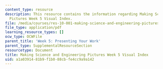 ```yaml
---
content_type: resource
description: This resource contains the information regarding Making Science and Engineering
  Pictures Week 5 Visual Index.
file: /media/courses/res-10-001-making-science-and-engineering-pictures-a-practical-guide-to-presenting-your-work-spring-2016/a1a0391481b9f1b088cbfe4cc9a9a142_MITRES_10_001S16_VI_Wk5.pdf
file_type: application/pdf
learning_resource_types: []
ocw_type: OCWFile
parent_title: 'Week 5: Presenting Your Work'
parent_type: SupplementalResourceSection
resourcetype: Document
title: Making Science and Engineering Pictures Week 5 Visual Index
uid: a1a03914-81b9-f1b0-88cb-fe4cc9a9a142
---
```

